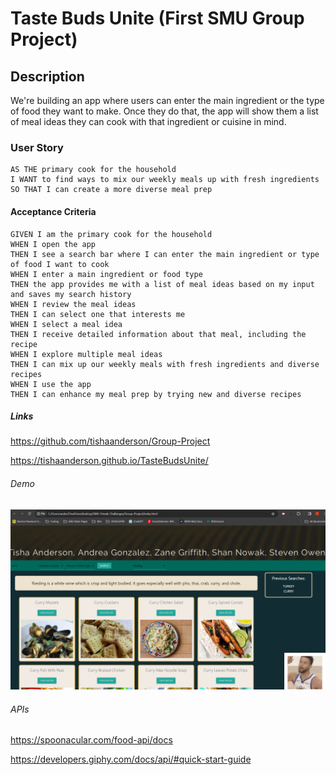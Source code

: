 # Taste Buds Unite (First SMU Group Project)

## Description

We're building an app where users can enter the main ingredient or the type of food they want to make. Once they do that, the app will show them a list of meal ideas they can cook with that ingredient or cuisine in mind.

### User Story

```
AS THE primary cook for the household
I WANT to find ways to mix our weekly meals up with fresh ingredients
SO THAT I can create a more diverse meal prep
```

#### Acceptance Criteria

```
GIVEN I am the primary cook for the household
WHEN I open the app
THEN I see a search bar where I can enter the main ingredient or type of food I want to cook
WHEN I enter a main ingredient or food type
THEN the app provides me with a list of meal ideas based on my input and saves my search history
WHEN I review the meal ideas
THEN I can select one that interests me
WHEN I select a meal idea
THEN I receive detailed information about that meal, including the recipe
WHEN I explore multiple meal ideas
THEN I can mix up our weekly meals with fresh ingredients and diverse recipes
WHEN I use the app
THEN I can enhance my meal prep by trying new and diverse recipes
```


##### Links

https://github.com/tishaanderson/Group-Project

https://tishaanderson.github.io/TasteBudsUnite/



###### Demo

![Live Page Screenshot](./assets/Images/image.png)

###### APIs

https://spoonacular.com/food-api/docs

https://developers.giphy.com/docs/api/#quick-start-guide




